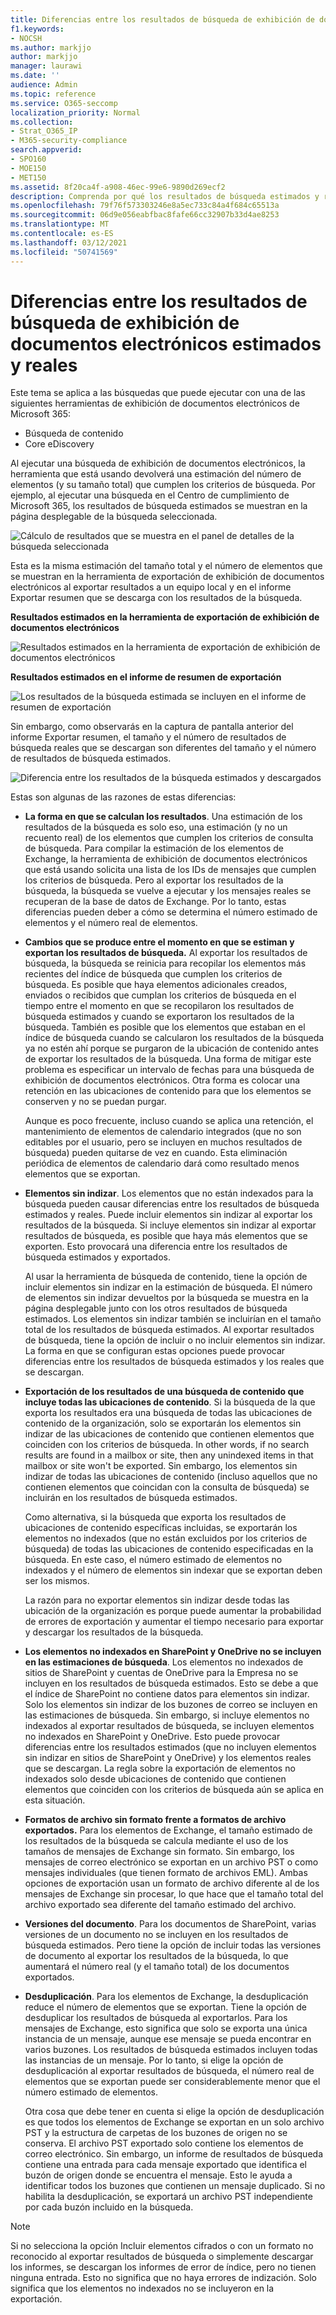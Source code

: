```yaml
---
title: Diferencias entre los resultados de búsqueda de exhibición de documentos electrónicos estimados y reales
f1.keywords:
- NOCSH
ms.author: markjjo
author: markjjo
manager: laurawi
ms.date: ''
audience: Admin
ms.topic: reference
ms.service: O365-seccomp
localization_priority: Normal
ms.collection:
- Strat_O365_IP
- M365-security-compliance
search.appverid:
- SPO160
- MOE150
- MET150
ms.assetid: 8f20ca4f-a908-46ec-99e6-9890d269ecf2
description: Comprenda por qué los resultados de búsqueda estimados y reales pueden variar en las búsquedas que se ejecutan con herramientas de exhibición de documentos electrónicos en Office 365.
ms.openlocfilehash: 79f76f573303246e8a5ec733c84a4f684c65513a
ms.sourcegitcommit: 06d9e056eabfbac8fafe66cc32907b33d4ae8253
ms.translationtype: MT
ms.contentlocale: es-ES
ms.lasthandoff: 03/12/2021
ms.locfileid: "50741569"
---
```

# <a name="differences-between-estimated-and-actual-ediscovery-search-results"></a>Diferencias entre los resultados de búsqueda de exhibición de documentos electrónicos estimados y reales

Este tema se aplica a las búsquedas que puede ejecutar con una de las siguientes herramientas de exhibición de documentos electrónicos de Microsoft 365: 

- Búsqueda de contenido
- Core eDiscovery

Al ejecutar una búsqueda de exhibición de documentos electrónicos, la herramienta que está usando devolverá una estimación del número de elementos (y su tamaño total) que cumplen los criterios de búsqueda. Por ejemplo, al ejecutar una búsqueda en el Centro de cumplimiento de Microsoft 365, los resultados de búsqueda estimados se muestran en la página desplegable de la búsqueda seleccionada.
  
![Cálculo de resultados que se muestra en el panel de detalles de la búsqueda seleccionada](../media/74e4ce83-40be-41a9-b60f-5ad447e79fe4.png)
  
Esta es la misma estimación del tamaño total y el número de elementos que se muestran en la herramienta de exportación de exhibición de documentos electrónicos al exportar resultados a un equipo local y en el informe Exportar resumen que se descarga con los resultados de la búsqueda.
  
**Resultados estimados en la herramienta de exportación de exhibición de documentos electrónicos**

![Resultados estimados en la herramienta de exportación de exhibición de documentos electrónicos](../media/d34312a5-0ee6-49aa-9460-7ea0015a6e66.png)
  
**Resultados estimados en el informe de resumen de exportación**

![Los resultados de la búsqueda estimada se incluyen en el informe de resumen de exportación](../media/44b579da-86c2-4f33-81b5-84d604003eda.png)
  
Sin embargo, como observarás en la captura de pantalla anterior del informe Exportar resumen, el tamaño y el número de resultados de búsqueda reales que se descargan son diferentes del tamaño y el número de resultados de búsqueda estimados.
  
![Diferencia entre los resultados de la búsqueda estimados y descargados](../media/84aef318-230f-430d-9d9e-02f21342d364.png)
  
Estas son algunas de las razones de estas diferencias:
  
- **La forma en que se calculan los resultados**. Una estimación de los resultados de la búsqueda es solo eso, una estimación (y no un recuento real) de los elementos que cumplen los criterios de consulta de búsqueda. Para compilar la estimación de los elementos de Exchange, la herramienta de exhibición de documentos electrónicos que está usando solicita una lista de los IDs de mensajes que cumplen los criterios de búsqueda. Pero al exportar los resultados de la búsqueda, la búsqueda se vuelve a ejecutar y los mensajes reales se recuperan de la base de datos de Exchange. Por lo tanto, estas diferencias pueden deber a cómo se determina el número estimado de elementos y el número real de elementos.

- **Cambios que se produce entre el momento en que se estiman y exportan los resultados de búsqueda.** Al exportar los resultados de búsqueda, la búsqueda se reinicia para recopilar los elementos más recientes del índice de búsqueda que cumplen los criterios de búsqueda. Es posible que haya elementos adicionales creados, enviados o recibidos que cumplan los criterios de búsqueda en el tiempo entre el momento en que se recopilaron los resultados de búsqueda estimados y cuando se exportaron los resultados de la búsqueda. También es posible que los elementos que estaban en el índice de búsqueda cuando se calcularon los resultados de la búsqueda ya no estén ahí porque se purgaron de la ubicación de contenido antes de exportar los resultados de la búsqueda. Una forma de mitigar este problema es especificar un intervalo de fechas para una búsqueda de exhibición de documentos electrónicos. Otra forma es colocar una retención en las ubicaciones de contenido para que los elementos se conserven y no se puedan purgar. 

   Aunque es poco frecuente, incluso cuando se aplica una retención, el mantenimiento de elementos de calendario integrados (que no son editables por el usuario, pero se incluyen en muchos resultados de búsqueda) pueden quitarse de vez en cuando. Esta eliminación periódica de elementos de calendario dará como resultado menos elementos que se exportan.

- **Elementos sin indizar**. Los elementos que no están indexados para la búsqueda pueden causar diferencias entre los resultados de búsqueda estimados y reales. Puede incluir elementos sin indizar al exportar los resultados de la búsqueda. Si incluye elementos sin indizar al exportar resultados de búsqueda, es posible que haya más elementos que se exporten. Esto provocará una diferencia entre los resultados de búsqueda estimados y exportados.

    Al usar la herramienta de búsqueda de contenido, tiene la opción de incluir elementos sin indizar en la estimación de búsqueda. El número de elementos sin indizar devueltos por la búsqueda se muestra en la página desplegable junto con los otros resultados de búsqueda estimados. Los elementos sin indizar también se incluirían en el tamaño total de los resultados de búsqueda estimados. Al exportar resultados de búsqueda, tiene la opción de incluir o no incluir elementos sin indizar. La forma en que se configuran estas opciones puede provocar diferencias entre los resultados de búsqueda estimados y los reales que se descargan.

- **Exportación de los resultados de una búsqueda de contenido que incluye todas las ubicaciones de contenido**. Si la búsqueda de la que exporta los resultados era una búsqueda de todas las ubicaciones de contenido de la organización, solo se exportarán los elementos sin indizar de las ubicaciones de contenido que contienen elementos que coinciden con los criterios de búsqueda. In other words, if no search results are found in a mailbox or site, then any unindexed items in that mailbox or site won't be exported. Sin embargo, los elementos sin indizar de todas las ubicaciones de contenido (incluso aquellos que no contienen elementos que coincidan con la consulta de búsqueda) se incluirán en los resultados de búsqueda estimados.

    Como alternativa, si la búsqueda que exporta los resultados de ubicaciones de contenido específicas incluidas, se exportarán los elementos no indexados (que no están excluidos por los criterios de búsqueda) de todas las ubicaciones de contenido especificadas en la búsqueda. En este caso, el número estimado de elementos no indexados y el número de elementos sin indexar que se exportan deben ser los mismos.

    La razón para no exportar elementos sin indizar desde todas las ubicación de la organización es porque puede aumentar la probabilidad de errores de exportación y aumentar el tiempo necesario para exportar y descargar los resultados de la búsqueda.

- **Los elementos no indexados en SharePoint y OneDrive no se incluyen en las estimaciones de búsqueda**. Los elementos no indexados de sitios de SharePoint y cuentas de OneDrive para la Empresa no se incluyen en los resultados de búsqueda estimados. Esto se debe a que el índice de SharePoint no contiene datos para elementos sin indizar. Solo los elementos sin indizar de los buzones de correo se incluyen en las estimaciones de búsqueda. Sin embargo, si incluye elementos no indexados al exportar resultados de búsqueda, se incluyen elementos no indexados en SharePoint y OneDrive. Esto puede provocar diferencias entre los resultados estimados (que no incluyen elementos sin indizar en sitios de SharePoint y OneDrive) y los elementos reales que se descargan. La regla sobre la exportación de elementos no indexados solo desde ubicaciones de contenido que contienen elementos que coinciden con los criterios de búsqueda aún se aplica en esta situación.

- **Formatos de archivo sin formato frente a formatos de archivo exportados.** Para los elementos de Exchange, el tamaño estimado de los resultados de la búsqueda se calcula mediante el uso de los tamaños de mensajes de Exchange sin formato. Sin embargo, los mensajes de correo electrónico se exportan en un archivo PST o como mensajes individuales (que tienen formato de archivos EML). Ambas opciones de exportación usan un formato de archivo diferente al de los mensajes de Exchange sin procesar, lo que hace que el tamaño total del archivo exportado sea diferente del tamaño estimado del archivo.

- **Versiones del documento**. Para los documentos de SharePoint, varias versiones de un documento no se incluyen en los resultados de búsqueda estimados. Pero tiene la opción de incluir todas las versiones de documento al exportar los resultados de la búsqueda, lo que aumentará el número real (y el tamaño total) de los documentos exportados. 

- **Desduplicación**. Para los elementos de Exchange, la desduplicación reduce el número de elementos que se exportan. Tiene la opción de desduplicar los resultados de búsqueda al exportarlos. Para los mensajes de Exchange, esto significa que solo se exporta una única instancia de un mensaje, aunque ese mensaje se pueda encontrar en varios buzones. Los resultados de búsqueda estimados incluyen todas las instancias de un mensaje. Por lo tanto, si elige la opción de desduplicación al exportar resultados de búsqueda, el número real de elementos que se exportan puede ser considerablemente menor que el número estimado de elementos.

    Otra cosa que debe tener en cuenta si elige la opción de desduplicación es que todos los elementos de Exchange se exportan en un solo archivo PST y la estructura de carpetas de los buzones de origen no se conserva. El archivo PST exportado solo contiene los elementos de correo electrónico. Sin embargo, un informe de resultados de búsqueda contiene una entrada para cada mensaje exportado que identifica el buzón de origen donde se encuentra el mensaje. Esto le ayuda a identificar todos los buzones que contienen un mensaje duplicado. Si no habilita la desduplicación, se exportará un archivo PST independiente por cada buzón incluido en la búsqueda. 





> [!NOTE]
> Si no selecciona la  opción Incluir elementos cifrados o con un formato no reconocido al exportar resultados de búsqueda o simplemente descargar los informes, se descargan los informes de error de índice, pero no tienen ninguna entrada. Esto no significa que no haya errores de indización. Solo significa que los elementos no indexados no se incluyeron en la exportación. 
